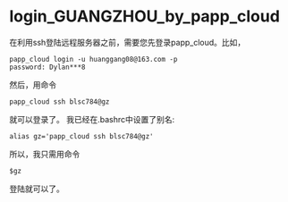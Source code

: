 # login_GUANGZHOU_by_papp_cloud


在利用ssh登陆远程服务器之前，需要您先登录papp_cloud。比如，

```shell
papp_cloud login -u huanggang08@163.com -p
password: Dylan***8
```
然后，用命令

```
papp_cloud ssh blsc784@gz
```
就可以登录了。
我已经在.bashrc中设置了别名:
```
alias gz='papp_cloud ssh blsc784@gz'
```
所以，我只需用命令
```
$gz
```
登陆就可以了。

